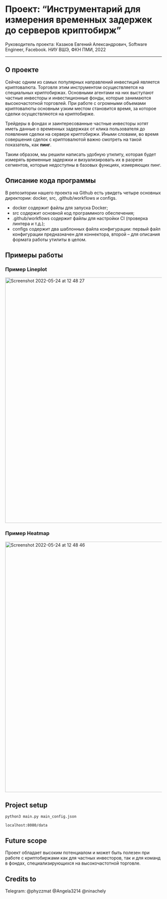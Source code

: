 # Проект: “Инструментарий для измерения временных задержек до серверов криптобирж”

Руководитель проекта: Казаков Евгений Александрович, Software Engineer, Facebook. НИУ ВШЭ, ФКН ПМИ, 2022

---

## О проекте

Сейчас одним из самых популярных направлений инвестиций является криптовалюта. Торговля этим инструментом осуществляется на специальных криптобиржах. Основными агентами на них выступают частные инвесторы и инвестиционные фонды, которые занимаются высокочастотной торговлей. При работе с огромными объемами криптовалюты основным узким местом становится время, за которое сделки осуществляются на криптобирже.

Трейдеры в фондах и заинтересованные частные инвесторы хотят иметь данные о временных задержках от клика пользователя до появления сделки на сервере криптобиржи. Иными словами, во время совершения сделок с криптовалютой важно смотреть на такой показатель, как **пинг**.

Таким образом, мы решили написать удобную утилиту, которая будет измерять временные задержки и визуализировать их в разрезе сегментов, которые недоступны в базовых функциях, измеряющих пинг. 

## Описание кода программы

В репозитории нашего проекта на Github есть увидеть четыре основных директории: docker, src, .github/workflows и configs.
- docker содержит файлы для запуска Docker;
- src содержит основной код программного обеспечения;
- .github/workflows содержит файлы для настройки CI (проверка линтера и т.д.);
- configs содержит два шаблонных файла конфигурации: первый файл конфигурации предназначен для коннектора, второй – для описания формата работы утилиты в целом.

## Примеры работы

### Пример Lineplot

<img width="787" alt="Screenshot 2022-05-24 at 12 48 27" src="https://user-images.githubusercontent.com/49996697/170003277-49b769f8-9a7d-4ba0-9426-8e2130586032.png">

### Пример Heatmap

<img width="803" alt="Screenshot 2022-05-24 at 12 48 46" src="https://user-images.githubusercontent.com/49996697/170003348-55a68643-323e-43ab-9137-e1e60e05c1de.png">

## Project setup

<code>python3 main.py main_config.json</code>

<code>localhost:8080/data</code>

## Future scope

Проект обладает высоким потенциалом и может быть полезен при работе с криптобиржами как для частных инвесторов, так и для команд в фондах, специализирующихся на высокочастотной торговле.

## Credits to

Telegram: @phyzzmat @Angela3214 @ninachely
